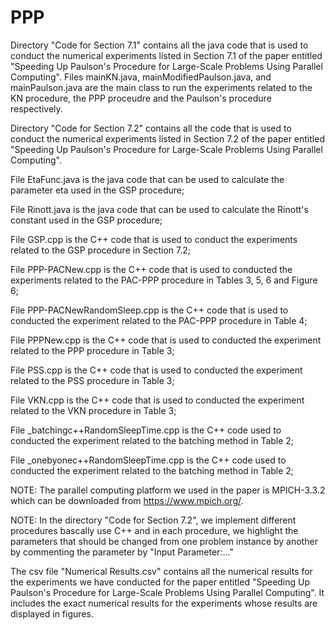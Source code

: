 # PPP
Directory "Code for Section 7.1" contains all the java code that is used to conduct the numerical experiments listed in Section 7.1 of the paper entitled "Speeding Up Paulson's Procedure for Large-Scale Problems Using Parallel Computing". Files mainKN.java, mainModifiedPaulson.java, and mainPaulson.java are the main class to run the experiments related to the KN procedure, the PPP proceudre and the Paulson's procedure respectively.

Directory "Code for Section 7.2" contains all the code that is used to conduct the numerical experiments listed in Section 7.2 of the paper entitled "Speeding Up Paulson's Procedure for Large-Scale Problems Using Parallel Computing".
  
  File EtaFunc.java is the java code that can be used to calculate the parameter eta used in the GSP procedure;
  
  File Rinott.java is the java code that can be used to calculate the Rinott's constant used in the GSP procedure;
  
  File GSP.cpp is the C++ code that is used to conduct the experiments related to the GSP procedure in Section 7.2;
  
  File PPP-PACNew.cpp is the C++ code that is used to conducted the experiments related to the PAC-PPP procedure in Tables 3, 5, 6 and Figure 6;
  
  File PPP-PACNewRandomSleep.cpp is the C++ code that is used to conducted the experiment related to the PAC-PPP procedure in Table 4;
  
  File PPPNew.cpp is the C++ code that is used to conducted the experiment related to the PPP procedure in Table 3;
  
  File PSS.cpp is the C++ code that is used to conducted the experiment related to the PSS procedure in Table 3;
  
  File VKN.cpp is the C++ code that is used to conducted the experiment related to the VKN procedure in Table 3;
  
  File \_batchingc++RandomSleepTime.cpp is the C++ code used to conducted the experiment related to the batching method in Table 2;
  
  File \_onebyonec++RandomSleepTime.cpp is the C++ code used to conducted the experiment related to the batching method in Table 2;
  
 
NOTE: The parallel computing platform we used in the paper is MPICH-3.3.2 which can be downloaded from https://www.mpich.org/.

NOTE: In the directory "Code for Section 7.2", we implement different procedures bascally use C++ and in each procedure, we highlight the parameters that should be changed from one problem instance by another by commenting the parameter by "Input Parameter:..."


The csv file "Numerical Results.csv" contains all the numerical results for the experiments we have conducted for the paper entitled "Speeding Up Paulson's Procedure for Large-Scale Problems Using Parallel Computing". It includes the exact numerical results for the experiments whose results are displayed in figures.
